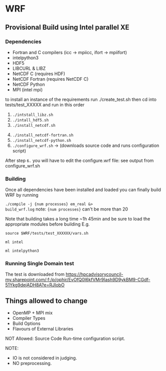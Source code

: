 # WRF

## Provisional Build using Intel parallel XE

### Dependencies
- Fortran and C compilers (icc → mpiicc, ifort → mpiifort)
- intelpython3
- HDF5
- LIBCURL & LIBZ
- NetCDF C (requires HDF)
- NetCDF Fortran (requires NetCDF C)
- NetCDF Python
- MPI (intel mpi)

to install an instance of the requirements run ./create_test.sh
then cd into tests/test_XXXXX and run in this order

1. <code>./intstall_libz.sh</code>
2. <code>./intall_hdf5.sh</code>
3. <code>./install_netcdf.sh</code>
<!-- ./install_libz.sh
./install_libcurl.sh -->
 
4. <code>./install_netcdf-fortran.sh</code>
5. <code>./install_netcdf-python.sh</code>
6. <code>./configure_wrf.sh</code> → (downloads source code and runs configuration script)

After step `6.` you will have to edit the configure.wrf file: see output from configure_wrf.sh

### Building
Once all dependencies have been installed and loaded
you can finally build WRF by running 

<code>./compile -j {num processes} em_real &> build_wrf.log</code>
note: `{num processes}` can't be more than 20

Note that building takes a long time ~1h 45min
and be sure to load the appropriate modules before building E.g.

<code>source $WRF/tests/test_XXXXXX/vars.sh</code>

<code>ml intel</code>

<code>ml intelpython3</code>


### Running Single Domain test

The test is downloaded from https://hpcadvisorycouncil-my.sharepoint.com/:f:/p/ophir/EvOfQ0I6kfVMr9Iash9D9ykBM9-CGdf-51Ykg9dejADH8A?e=RJIobO


## Things allowed to change
- OpenMP + MPI mix
- Compiler Types
- Build Options
- Flavours of External Libraries


NOT Allowed:
Source Code
Run-time configuration script.

NOTE: 
- IO is not considered in judging. 
- NO preprocessing.
